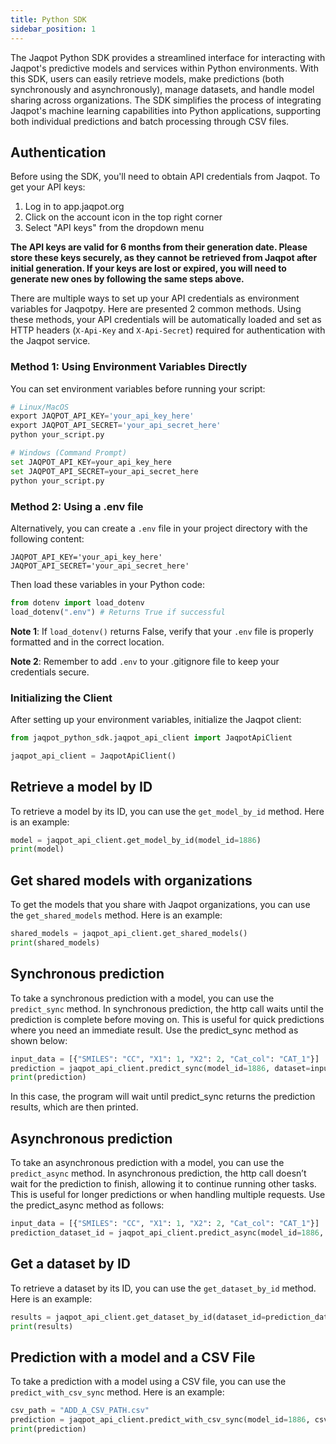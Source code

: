 ```yaml
---
title: Python SDK
sidebar_position: 1
---
```


The Jaqpot Python SDK provides a streamlined interface for interacting with Jaqpot's predictive models and services within Python environments. With this SDK, users can easily retrieve models, make predictions (both synchronously and asynchronously), manage datasets, and handle model sharing across organizations. The SDK simplifies the process of integrating Jaqpot's machine learning capabilities into Python applications, supporting both individual predictions and batch processing through CSV files.

## Authentication

Before using the SDK, you'll need to obtain API credentials from Jaqpot. To get your API keys:

1. Log in to app.jaqpot.org
2. Click on the account icon in the top right corner
3. Select "API keys" from the dropdown menu

**The API keys are valid for 6 months from their generation date. Please store these keys securely, as they cannot be retrieved from Jaqpot after initial generation. If your keys are lost or expired, you will need to generate new ones by following the same steps above.**

There are multiple ways to set up your API credentials as environment variables for Jaqpotpy. Here are presented 2 common methods. Using these methods, your API credentials will be automatically loaded and set as HTTP headers (`X-Api-Key` and `X-Api-Secret`) required for authentication with the Jaqpot service.

### Method 1: Using Environment Variables Directly
You can set environment variables before running your script:

```python
# Linux/MacOS
export JAQPOT_API_KEY='your_api_key_here'
export JAQPOT_API_SECRET='your_api_secret_here'
python your_script.py

# Windows (Command Prompt)
set JAQPOT_API_KEY=your_api_key_here
set JAQPOT_API_SECRET=your_api_secret_here
python your_script.py
```

### Method 2: Using a .env file

Alternatively, you can create a `.env` file in your project directory with the following content:
```
JAQPOT_API_KEY='your_api_key_here'
JAQPOT_API_SECRET='your_api_secret_here'
```
Then load these variables in your Python code:

```python
from dotenv import load_dotenv
load_dotenv(".env") # Returns True if successful
```
**Note 1**: If `load_dotenv()` returns False, verify that your `.env` file is properly formatted and in the correct location.

**Note 2**: Remember to add `.env` to your .gitignore file to keep your credentials secure.


### Initializing the Client

After setting up your environment variables, initialize the Jaqpot client:

```python
from jaqpot_python_sdk.jaqpot_api_client import JaqpotApiClient

jaqpot_api_client = JaqpotApiClient()
```

## Retrieve a model by ID

To retrieve a model by its ID, you can use the `get_model_by_id` method. Here is an example:

```python
model = jaqpot_api_client.get_model_by_id(model_id=1886)
print(model)
```

## Get shared models with organizations

To get the models that you share with Jaqpot organizations, you can use the `get_shared_models` method. Here is an example:

```python
shared_models = jaqpot_api_client.get_shared_models()
print(shared_models)
```

## Synchronous prediction

To take a synchronous prediction with a model, you can use the `predict_sync` method. In synchronous prediction, the http call waits until the prediction is complete before moving on. This is useful for quick predictions where you need an immediate result. Use the predict_sync method as shown below:

```python
input_data = [{"SMILES": "CC", "X1": 1, "X2": 2, "Cat_col": "CAT_1"}]
prediction = jaqpot_api_client.predict_sync(model_id=1886, dataset=input_data)
print(prediction)
```

In this case, the program will wait until predict_sync returns the prediction results, which are then printed.

## Asynchronous prediction

To take an asynchronous prediction with a model, you can use the `predict_async` method. In asynchronous prediction, the http call doesn’t wait for the prediction to finish, allowing it to continue running other tasks. This is useful for longer predictions or when handling multiple requests. Use the predict_async method as follows:

```python
input_data = [{"SMILES": "CC", "X1": 1, "X2": 2, "Cat_col": "CAT_1"}]
prediction_dataset_id = jaqpot_api_client.predict_async(model_id=1886, dataset=input_data)
```

## Get a dataset by ID

To retrieve a dataset by its ID, you can use the `get_dataset_by_id` method. Here is an example:

```python
results = jaqpot_api_client.get_dataset_by_id(dataset_id=prediction_dataset_id)
print(results)
```

## Prediction with a model and a CSV File

To take a prediction with a model using a CSV file, you can use the `predict_with_csv_sync` method. Here is an example:

```python
csv_path = "ADD_A_CSV_PATH.csv"
prediction = jaqpot_api_client.predict_with_csv_sync(model_id=1886, csv_path=csv_path)
print(prediction)
```
